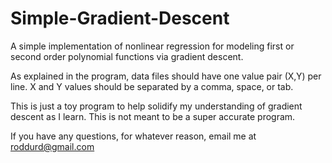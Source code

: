 # Simple-Gradient-Descent
A simple implementation of nonlinear regression for modeling first or second order polynomial functions via gradient descent.


As explained in the program, data files should have one value pair (X,Y) per line.
X and Y values should be separated by a comma, space, or tab.

This is just a toy program to help solidify my understanding of gradient descent as I learn.
This is not meant to be a super accurate program.

If you have any questions, for whatever reason, email me at roddurd@gmail.com
